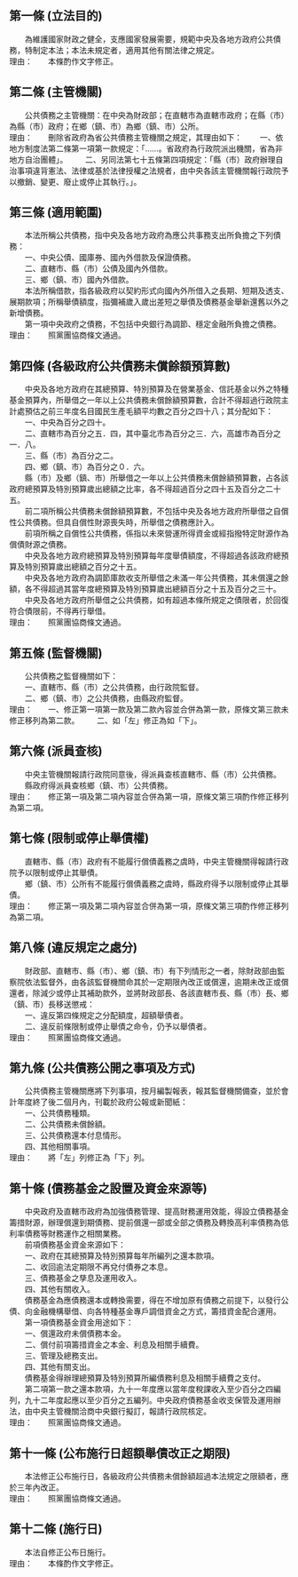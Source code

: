 第一條 (立法目的)
-----------------
　　為維護國家財政之健全，支應國家發展需要，規範中央及各地方政府公共債務，特制定本法；本法未規定者，適用其他有關法律之規定。  
理由：　　本條酌作文字修正。

第二條 (主管機關)
-----------------
　　公共債務之主管機關：在中央為財政部；在直轄市為直轄市政府；在縣（市）為縣（市）政府；在鄉（鎮、市）為鄉（鎮、市）公所。  
理由：　　刪除省政府為省公共債務主管機關之規定，其理由如下：
　　一、依地方制度法第二條第一項第一款規定：「……。省政府為行政院派出機關，省為非地方自治團體」。
　　二、另同法第七十五條第四項規定：「縣（巿）政府辦理自治事項違背憲法、法律或基於法律授權之法規者，由中央各該主管機關報行政院予以撤銷、變更、廢止或停止其執行。」。

第三條 (適用範圍)
-----------------
　　本法所稱公共債務，指中央及各地方政府為應公共事務支出所負擔之下列債務：  
　　一、中央公債、國庫券、國內外借款及保證債務。  
　　二、直轄市、縣（市）公債及國內外借款。  
　　三、鄉（鎮、市）國內外借款。  
　　本法所稱借款，指各級政府以契約形式向國內外所借入之長期、短期及透支、展期款項；所稱舉債額度，指彌補歲入歲出差短之舉債及債務基金舉新還舊以外之新增債務。  
　　第一項中央政府之債務，不包括中央銀行為調節、穩定金融所負擔之債務。  
理由：　　照黨團協商條文通過。

第四條 (各級政府公共債務未償餘額預算數)
---------------------------------------
　　中央及各地方政府在其總預算、特別預算及在營業基金、信託基金以外之特種基金預算內，所舉借之一年以上公共債務未償餘額預算數，合計不得超過行政院主計處預估之前三年度名目國民生產毛額平均數之百分之四十八；其分配如下：  
　　一、中央為百分之四十。  
　　二、直轄市為百分之五．四，其中臺北市為百分之三．六，高雄市為百分之一．八。  
　　三、縣（市）為百分之二。  
　　四、鄉（鎮、市）為百分之０．六。  
　　縣（市）及鄉（鎮、市）所舉借之一年以上公共債務未償餘額預算數，占各該政府總預算及特別預算歲出總額之比率，各不得超過百分之四十五及百分之二十五。  
　　前二項所稱公共債務未償餘額預算數，不包括中央及各地方政府所舉借之自償性公共債務。但具自償性財源喪失時，所舉借之債務應計入。  
　　前項所稱之自償性公共債務，係指以未來營運所得資金或經指撥特定財源作為償債財源之債務。  
　　中央及各地方政府總預算及特別預算每年度舉債額度，不得超過各該政府總預算及特別預算歲出總額之百分之十五。  
　　中央及各地方政府為調節庫款收支所舉借之未滿一年公共債務，其未償還之餘額，各不得超過其當年度總預算及特別預算歲出總額百分之十五及百分之三十。  
　　中央及各地方政府所舉借之公共債務，如有超過本條所規定之債限者，於回復符合債限前，不得再行舉借。  
理由：　　照黨團協商條文通過。

第五條 (監督機關)
-----------------
　　公共債務之監督機關如下：  
　　一、直轄市、縣（市）之公共債務，由行政院監督。  
　　二、鄉（鎮、市）之公共債務，由縣政府監督。  
理由：　　一、修正第一項第一款及第二款內容並合併為第一款，原條文第三款未修正移列為第二款。
　　二、如「左」修正為如「下」。

第六條 (派員查核)
-----------------
　　中央主管機關報請行政院同意後，得派員查核直轄市、縣（市）公共債務。  
　　縣政府得派員查核鄉（鎮、市）公共債務。  
理由：　　修正第一項及第二項內容並合併為第一項，原條文第三項酌作修正移列為第二項。

第七條 (限制或停止舉債權)
-------------------------
　　直轄市、縣（市）政府有不能履行償債義務之虞時，中央主管機關得報請行政院予以限制或停止其舉債。  
　　鄉（鎮、市）公所有不能履行償債義務之虞時，縣政府得予以限制或停止其舉債。  
理由：　　修正第一項及第二項內容並合併為第一項，原條文第三項酌作修正移列為第二項。

第八條 (違反規定之處分)
-----------------------
　　財政部、直轄市、縣（市）、鄉（鎮、市）有下列情形之一者，除財政部由監察院依法監督外，由各該監督機關命其於一定期限內改正或償還，逾期未改正或償還者，除減少或停止其補助款外，並將財政部長、各該直轄市長、縣（市）長、鄉（鎮、市）長移送懲戒：  
　　一、違反第四條規定之分配額度，超額舉債者。  
　　二、違反前條限制或停止舉債之命令，仍予以舉債者。  
理由：　　照黨團協商條文通過。

第九條 (公共債務公開之事項及方式)
---------------------------------
　　公共債務主管機關應將下列事項，按月編製報表，報其監督機關備查，並於會計年度終了後二個月內，刊載於政府公報或新聞紙：  
　　一、公共債務種類。  
　　二、公共債務未償餘額。  
　　三、公共債務還本付息情形。  
　　四、其他相關事項。  
理由：　　將「左」列修正為「下」列。

第十條 (債務基金之設置及資金來源等)
-----------------------------------
　　中央政府及直轄市政府為加強債務管理、提高財務運用效能，得設立債務基金籌措財源，辦理償還到期債務、提前償還一部或全部之債務及轉換高利率債務為低利率債務等財務運作之相關業務。  
　　前項債務基金資金來源如下：  
　　一、政府在其總預算及特別預算每年所編列之還本款項。  
　　二、收回逾法定期限不再兌付債券之本息。  
　　三、債務基金之孳息及運用收入。  
　　四、其他有關收入。  
　　債務基金為應債務還本或轉換需要，得在不增加原有債務之前提下，以發行公債、向金融機構舉借、向各特種基金專戶調借資金之方式，籌措資金配合運用。  
　　第一項債務基金資金用途如下：  
　　一、償還政府未償債務本金。  
　　二、償付前項籌措資金之本金、利息及相關手續費。  
　　三、管理及總務支出。  
　　四、其他有關支出。  
　　債務基金得辦理總預算及特別預算所編債務利息及相關手續費之支付。  
　　第二項第一款之還本款項，九十一年度應以當年度稅課收入至少百分之四編列，九十二年度起應以至少百分之五編列。中央政府債務基金收支保管及運用辦法，由中央主管機關洽商中央銀行擬訂，報請行政院核定。  
理由：　　照黨團協商條文通過。

第十一條 (公布施行日超額舉債改正之期限)
---------------------------------------
　　本法修正公布施行日，各級政府公共債務未償餘額超過本法規定之限額者，應於三年內改正。  
理由：　　照黨團協商條文通過。

第十二條 (施行日)
-----------------
　　本法自修正公布日施行。  
理由：　　本條酌作文字修正。
